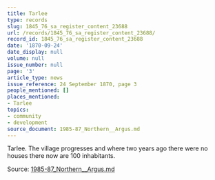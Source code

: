 ```yaml
---
title: Tarlee
type: records
slug: 1845_76_sa_register_content_23688
url: /records/1845_76_sa_register_content_23688/
record_id: 1845_76_sa_register_content_23688
date: '1870-09-24'
date_display: null
volume: null
issue_number: null
page: '3'
article_type: news
issue_reference: 24 September 1870, page 3
people_mentioned: []
places_mentioned:
- Tarlee
topics:
- community
- development
source_document: 1985-87_Northern__Argus.md
---
```


Tarlee.  The village progresses and where two years ago there were no houses there now are 100 inhabitants.

Source: [1985-87_Northern__Argus.md](/downloads/markdown/1985-87_Northern__Argus.md)
